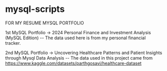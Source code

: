 # mysql-scripts
FOR MY RESUME MYSQL PORTFOLIO

1st MySQL Portfolio -> 2024 Personal Finance and Investment Analysis (MySQL Edition)
  -- The data used here is from my personal financial tracker.

2nd MySQL Portfolio -> Uncovering Healthcare Patterns and Patient Insights through Mysql Data Analysis
  -- The data used in this project came from https://www.kaggle.com/datasets/parthgosavi/healthcare-dataset  
